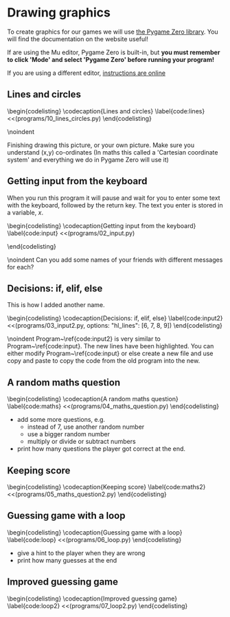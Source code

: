 # Drawing graphics

To create graphics for our games we will use [the Pygame Zero library](https://pygame-zero.readthedocs.io). You will find the documentation on the website useful!

If are using the Mu editor, Pygame Zero is built-in, but **you must remember to click 'Mode' and select 'Pygame Zero' before running your program!**

If you are using a different editor, [instructions are online](https://pygame-zero.readthedocs.io/en/stable/ide-mode.html)

## Lines and circles


\begin{codelisting}
\codecaption{Lines and circles}
\label{code:lines}
<<(programs/10_lines_circles.py)
\end{codelisting}

\noindent

Finishing drawing this picture, or your own picture.
Make sure you understand (x,y) co-ordinates
(In maths this called a 'Cartesian coordinate system'
and everything we do in Pygame Zero will use it)

## Getting input from the keyboard

When you run this program it will pause and wait for you to enter some
text with the keyboard, followed by the return key. The text you enter
is stored in a variable, *x*.

\begin{codelisting}
\codecaption{Getting input from the keyboard}
\label{code:input}
<<(programs/02_input.py)

\end{codelisting}

\noindent Can you add some names of your friends with different messages for each?

## Decisions: if, elif, else

This is how I added another name.

\begin{codelisting}
\codecaption{Decisions: if, elif, else}
\label{code:input2}
<<(programs/03_input2.py, options: "hl_lines": [6, 7, 8, 9])
\end{codelisting}

\noindent Program~\ref{code:input2} is very similar to Program~\ref{code:input}. The new lines have been highlighted.  You can either modify Program~\ref{code:input} or else create
a new file and use copy and paste to copy the code from the old program into the new.

## A random maths question

\begin{codelisting}
\codecaption{A random maths question}
\label{code:maths}
<<(programs/04_maths_question.py)
\end{codelisting}

* add some more questions, e.g.
   * instead of 7, use another random number
   * use a bigger random number
   * multiply or divide or subtract numbers
* print how many questions the player got correct at the end.

## Keeping score

\begin{codelisting}
\codecaption{Keeping score}
\label{code:maths2}
<<(programs/05_maths_question2.py)
\end{codelisting}

## Guessing game with a loop

\begin{codelisting}
\codecaption{Guessing game with a loop}
\label{code:loop}
<<(programs/06_loop.py)
\end{codelisting}

* give a hint to the player when they are wrong
* print how many guesses at the end

## Improved guessing game

\begin{codelisting}
\codecaption{Improved guessing game}
\label{code:loop2}
<<(programs/07_loop2.py)
\end{codelisting}